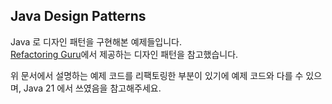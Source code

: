 ## Java Design Patterns

Java 로 디자인 패턴을 구현해본 예제들입니다.  
[Refactoring Guru](https://refactoring.guru/design-patterns)에서 제공하는 디자인 패턴을 참고했습니다.  

위 문서에서 설명하는 예제 코드를 리팩토링한 부분이 있기에 예제 코드와 다를 수 있으며, Java 21 에서 쓰였음을 참고해주세요.  